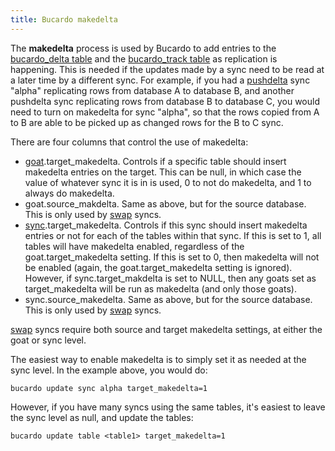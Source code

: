 ```yaml
---
title: Bucardo makedelta
---
```


The **makedelta** process is used by Bucardo to add entries to
the [bucardo_delta table](/Bucardo/schema/bucardo_delta) and
the [bucardo_track table](/Bucardo/schema/bucardo_track) as replication
is happening.  This is needed if the updates made by a sync need to be read
at a later time by a different sync.  For example, if you had
a [pushdelta](/Bucardo/object_types/pushdelta) sync "alpha" replicating rows
from database A to database B, and another pushdelta sync replicating rows
from database B to database C, you would need to turn on makedelta
for sync "alpha", so that the rows copied from A to B are able
to be picked up as changed rows for the B to C sync.

There are four columns that control the use of makedelta:

-   [goat](/Bucardo/schema/goat).target_makedelta. Controls if a specific table should insert makedelta entries on the target. This can be null, in which case the value of whatever sync it is in is used, 0 to not do makedelta, and 1 to always do makedelta.
-   goat.source_makdelta. Same as above, but for the source database. This is only used by [swap](/Bucardo/object_types/swap) syncs.
-   [sync](/Bucardo/schema/sync).target_makedelta. Controls if this sync should insert makedelta entries or not for each of the tables within that sync. If this is set to 1, all tables will have makedelta enabled, regardless of the goat.target_makedelta setting. If this is set to 0, then makedelta will not be enabled (again, the goat.target_makedelta setting is ignored). However, if sync.target_makdelta is set to NULL, then any goats set as target_makedelta will be run as makedelta (and only those goats).
-   sync.source_makedelta. Same as above, but for the source database. This is only used by [swap](/Bucardo/object_types/swap) syncs.

[swap](/Bucardo/object_types/swap) syncs require both source and target makedelta settings, at either the goat or sync level.

The easiest way to enable makedelta is to simply set it as needed at the sync level. In the example above, you would do:

    bucardo update sync alpha target_makedelta=1

However, if you have many syncs using the same tables, it's easiest to leave the sync level as null, and update the tables:

    bucardo update table <table1> target_makedelta=1
